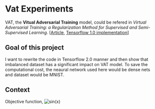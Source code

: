<script type="text/javascript" src="http://cdn.mathjax.org/mathjax/latest/MathJax.js?config=default"></script>

# Vat Experiments

VAT, the **Vitual Adversarial Training** model, 
could be refered in _Virtual Adversarial Training: a Regularization Method for Supervised and Semi-Supervised Learning_. \[[Article](http://arxiv.org/abs/1704.03976), [Tensorflow 1.0 implementation](https://github.com/takerum/vat_tf)\]

## Goal of this project

I want to rewrite the code in Tensorflow 2.0 manner and then show that imbalanced dataset has a significant impact on VAT model. To save the computational cost, the neaural network used here would be dense nets and dataset would be MNIST.

## Context
Objective function, <img src="https://latex.codecogs.com/svg.latex?sin(x)" title="sin(x)" />